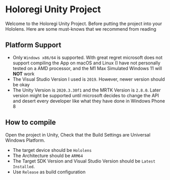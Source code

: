 # Holoregi Unity Project
Welcome to the Holoregi Unity Project. Before putting the project into your Hololens. Here are some must-knows that we recommend from reading
## Platform Support
- Only `Windows x86/64` is supported. With great regret microsoft does not support compiling the App on macOS and Linux (I have not personally tested on a AMD processor, and the M1 Max Simulated Windows 11 will **NOT** work
- The Visual Studio Version I used is `2019`. However, newer version should be okay
- The Unity Version is `2020.3.30f1` and the MRTK Version is `2.8.0`. Later version might be supported until microsoft decides to change the API and desert every developer like what they have done in Windows Phone 8
## How to compile
Open the project in Unity, Check that the Build Settings are Universal Windows Platform. 
- The target device should be `Hololens`
- The Architecture should be `ARM64`
- The Target SDK Version and Visual Studio Version should be `Latest Installed`. 
- Use `Release` as build configuration
